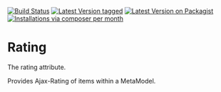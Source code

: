 [![Build Status](https://github.com/MetaModels/attribute_rating/actions/workflows/diagnostics.yml/badge.svg)](https://github.com/MetaModels/attribute_rating/actions)
[![Latest Version tagged](http://img.shields.io/github/tag/MetaModels/attribute_rating.svg)](https://github.com/MetaModels/attribute_rating/tags)
[![Latest Version on Packagist](http://img.shields.io/packagist/v/MetaModels/attribute_rating.svg)](https://packagist.org/packages/MetaModels/attribute_rating)
[![Installations via composer per month](http://img.shields.io/packagist/dm/MetaModels/attribute_rating.svg)](https://packagist.org/packages/MetaModels/attribute_rating)

Rating
======

The rating attribute.

Provides Ajax-Rating of items within a MetaModel.
